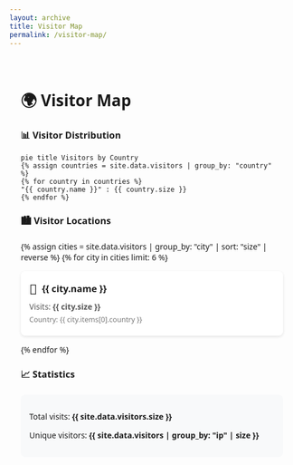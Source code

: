 ```yaml
---
layout: archive
title: Visitor Map
permalink: /visitor-map/
---
```


<div style="font-family: 'Segoe UI', sans-serif; max-width: 900px; margin: 0 auto; padding: 20px;">

# 🌍 Visitor Map

### 📊 Visitor Distribution

```mermaid
pie title Visitors by Country
{% assign countries = site.data.visitors | group_by: "country" %}
{% for country in countries %}
"{{ country.name }}" : {{ country.size }}
{% endfor %}
```

### 🏙 Visitor Locations

<div style="display: grid; grid-template-columns: repeat(auto-fill, minmax(250px, 1fr)); gap: 15px; margin: 20px 0;">
{% assign cities = site.data.visitors | group_by: "city" | sort: "size" | reverse %}
{% for city in cities limit: 6 %}
<div style="background: white; border-radius: 8px; padding: 15px; box-shadow: 0 2px 5px rgba(0,0,0,0.1);">
    <div style="display: flex; align-items: center; gap: 8px;">
        <span style="font-size: 24px;">📍</span>
        <h3 style="margin: 0;">{{ city.name }}</h3>
    </div>
    <p style="margin: 5px 0; color: #555;">Visits: <strong>{{ city.size }}</strong></p>
    <p style="margin: 5px 0; font-size: 0.9em; color: #777;">Country: {{ city.items[0].country }}</p>
</div>
{% endfor %}
</div>

### 📈 Statistics

<div style="background: #f8f9fa; border-radius: 8px; padding: 15px; margin-top: 20px;">
    <p>Total visits: <strong>{{ site.data.visitors.size }}</strong></p>
    <p>Unique visitors: <strong>{{ site.data.visitors | group_by: "ip" | size }}</strong></p>
</div>

</div>
